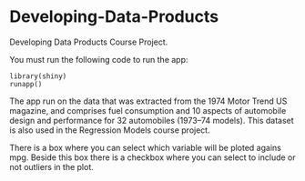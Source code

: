 Developing-Data-Products
========================

Developing Data Products Course Project.

You must run the following code to run the app:

```
library(shiny)
runapp()
```
The app run on the data that was extracted from the 1974 Motor Trend US magazine, and comprises fuel consumption and 10 aspects of automobile design and performance for 32 automobiles (1973–74 models). This dataset is also used in the Regression Models course project.

There is a box where you can select which variable will be ploted agains mpg.
Beside this box there is a checkbox where you can select to include or not outliers in the plot.




